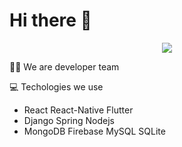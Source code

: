 # Hi there 👋
 
 <p align="center">
  <img src="https://user-images.githubusercontent.com/72871376/217044867-937fc21d-8459-4fc5-b19c-154514bb0052.gif" />
  
🙋‍♀️ We are developer team 
  
💻 Techologies we use
- React React-Native Flutter 
- Django Spring Nodejs 
- MongoDB Firebase MySQL SQLite

  



